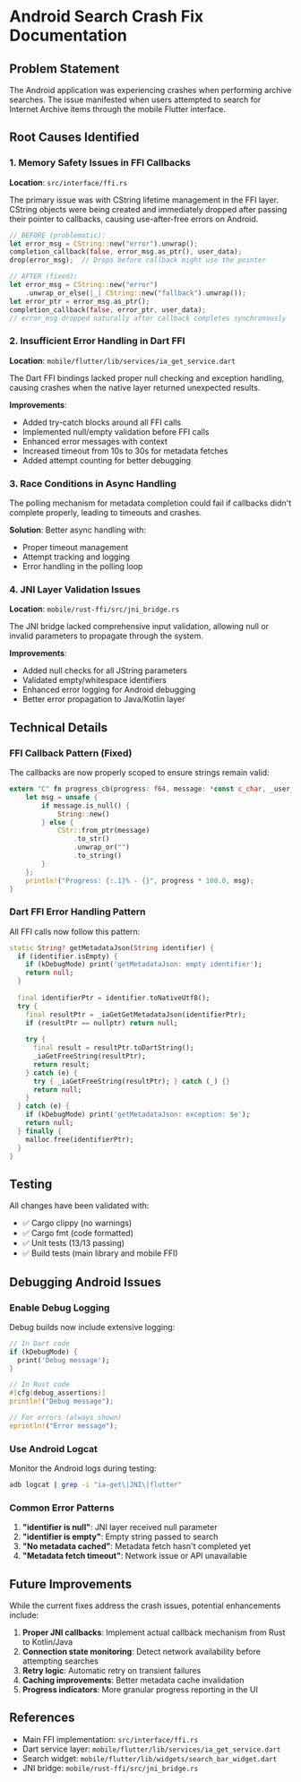 # Android Search Crash Fix Documentation

## Problem Statement
The Android application was experiencing crashes when performing archive searches. The issue manifested when users attempted to search for Internet Archive items through the mobile Flutter interface.

## Root Causes Identified

### 1. Memory Safety Issues in FFI Callbacks
**Location**: `src/interface/ffi.rs`

The primary issue was with CString lifetime management in the FFI layer. CString objects were being created and immediately dropped after passing their pointer to callbacks, causing use-after-free errors on Android.

```rust
// BEFORE (problematic):
let error_msg = CString::new("error").unwrap();
completion_callback(false, error_msg.as_ptr(), user_data);
drop(error_msg);  // Drops before callback might use the pointer
```

```rust
// AFTER (fixed):
let error_msg = CString::new("error")
    .unwrap_or_else(|_| CString::new("fallback").unwrap());
let error_ptr = error_msg.as_ptr();
completion_callback(false, error_ptr, user_data);
// error_msg dropped naturally after callback completes synchronously
```

### 2. Insufficient Error Handling in Dart FFI
**Location**: `mobile/flutter/lib/services/ia_get_service.dart`

The Dart FFI bindings lacked proper null checking and exception handling, causing crashes when the native layer returned unexpected results.

**Improvements**:
- Added try-catch blocks around all FFI calls
- Implemented null/empty validation before FFI calls
- Enhanced error messages with context
- Increased timeout from 10s to 30s for metadata fetches
- Added attempt counting for better debugging

### 3. Race Conditions in Async Handling
The polling mechanism for metadata completion could fail if callbacks didn't complete properly, leading to timeouts and crashes.

**Solution**: Better async handling with:
- Proper timeout management
- Attempt tracking and logging
- Error handling in the polling loop

### 4. JNI Layer Validation Issues
**Location**: `mobile/rust-ffi/src/jni_bridge.rs`

The JNI bridge lacked comprehensive input validation, allowing null or invalid parameters to propagate through the system.

**Improvements**:
- Added null checks for all JString parameters
- Validated empty/whitespace identifiers
- Enhanced error logging for Android debugging
- Better error propagation to Java/Kotlin layer

## Technical Details

### FFI Callback Pattern (Fixed)
The callbacks are now properly scoped to ensure strings remain valid:

```rust
extern "C" fn progress_cb(progress: f64, message: *const c_char, _user_data: usize) {
    let msg = unsafe {
        if message.is_null() {
            String::new()
        } else {
            CStr::from_ptr(message)
                .to_str()
                .unwrap_or("")
                .to_string()
        }
    };
    println!("Progress: {:.1}% - {}", progress * 100.0, msg);
}
```

### Dart FFI Error Handling Pattern
All FFI calls now follow this pattern:

```dart
static String? getMetadataJson(String identifier) {
  if (identifier.isEmpty) {
    if (kDebugMode) print('getMetadataJson: empty identifier');
    return null;
  }
  
  final identifierPtr = identifier.toNativeUtf8();
  try {
    final resultPtr = _iaGetGetMetadataJson(identifierPtr);
    if (resultPtr == nullptr) return null;
    
    try {
      final result = resultPtr.toDartString();
      _iaGetFreeString(resultPtr);
      return result;
    } catch (e) {
      try { _iaGetFreeString(resultPtr); } catch (_) {}
      return null;
    }
  } catch (e) {
    if (kDebugMode) print('getMetadataJson: exception: $e');
    return null;
  } finally {
    malloc.free(identifierPtr);
  }
}
```

## Testing
All changes have been validated with:
- ✅ Cargo clippy (no warnings)
- ✅ Cargo fmt (code formatted)
- ✅ Unit tests (13/13 passing)
- ✅ Build tests (main library and mobile FFI)

## Debugging Android Issues

### Enable Debug Logging
Debug builds now include extensive logging:

```dart
// In Dart code
if (kDebugMode) {
  print('Debug message');
}
```

```rust
// In Rust code
#[cfg(debug_assertions)]
println!("Debug message");

// For errors (always shown)
eprintln!("Error message");
```

### Use Android Logcat
Monitor the Android logs during testing:
```bash
adb logcat | grep -i "ia-get\|JNI\|flutter"
```

### Common Error Patterns
1. **"identifier is null"**: JNI layer received null parameter
2. **"identifier is empty"**: Empty string passed to search
3. **"No metadata cached"**: Metadata fetch hasn't completed yet
4. **"Metadata fetch timeout"**: Network issue or API unavailable

## Future Improvements
While the current fixes address the crash issues, potential enhancements include:

1. **Proper JNI callbacks**: Implement actual callback mechanism from Rust to Kotlin/Java
2. **Connection state monitoring**: Detect network availability before attempting searches
3. **Retry logic**: Automatic retry on transient failures
4. **Caching improvements**: Better metadata cache invalidation
5. **Progress indicators**: More granular progress reporting in the UI

## References
- Main FFI implementation: `src/interface/ffi.rs`
- Dart service layer: `mobile/flutter/lib/services/ia_get_service.dart`
- Search widget: `mobile/flutter/lib/widgets/search_bar_widget.dart`
- JNI bridge: `mobile/rust-ffi/src/jni_bridge.rs`

